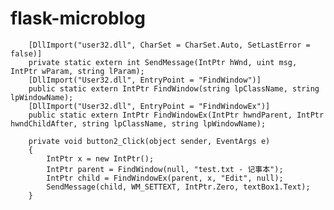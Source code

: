 # flask-microblog
        [DllImport("user32.dll", CharSet = CharSet.Auto, SetLastError = false)]
        private static extern int SendMessage(IntPtr hWnd, uint msg, IntPtr wParam, string lParam);
        [DllImport("User32.dll", EntryPoint = "FindWindow")]
        public static extern IntPtr FindWindow(string lpClassName, string lpWindowName);
        [DllImport("User32.dll", EntryPoint = "FindWindowEx")]
        public static extern IntPtr FindWindowEx(IntPtr hwndParent, IntPtr hwndChildAfter, string lpClassName, string lpWindowName);

        private void button2_Click(object sender, EventArgs e)
        {
            IntPtr x = new IntPtr();
            IntPtr parent = FindWindow(null, "test.txt - 记事本");
            IntPtr child = FindWindowEx(parent, x, "Edit", null);
            SendMessage(child, WM_SETTEXT, IntPtr.Zero, textBox1.Text);
        }